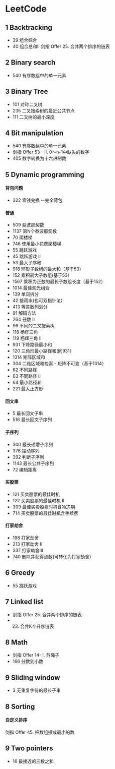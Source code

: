 # LeetCode

## 1 Backtracking
* 39 组合综合
* 40 组合总和II
剑指 Offer 25. 合并两个排序的链表


## 2 Binary search
* 540 有序数组中的单一元素


## 3 Binary Tree
* 101 对称二叉树
* 235 二叉搜索树的最近公共节点
* 111 二叉树的最小深度

## 4 Bit manipulation
* 540 有序数组中的单一元素
* 剑指 Offer 53 - II. 0～n-1中缺失的数字
* 405 数字转换为十六进制数

## 5 Dynamic programming
#### 背包问题
* 322 零钱兑换 --完全背包

#### 普通
* 509 斐波那契数
* 1137 第N个泰波那契数
* 70 爬楼梯
* 746 使用最小花费爬楼梯
* 55 跳跃游戏
* 45 跳跃游戏 II
* 53 最大子序和
* 918 环形子数组的最大和（基于53）
* 152 乘积最大子数组(基于53）
* 1567 乘积为正数的最长子数组长度（基于152）
* 1014 最佳观光组合
* 139 单词拆分
* 42 接雨水(也可双指针法）
* 413 等差数列划分
* 91 解码方法
* 264 丑数 II
* 96 不同的二叉搜索树
* 118 杨辉三角
* 119 杨辉三角 II
* 931 下降路径最小和
* 120 三角形最小路径和(同931）
* 1314 矩阵区域和
* 304 二维区域和检索 - 矩阵不可变（基于1314）
* 62 不同路径
* 63 不同路径 II
* 64 最小路径和
* 221 最大正方形

#### 回文串
* 5 最长回文子串
* 516 最长回文子序列

#### 子序列
* 300 最长递增子序列
* 376 摆动序列
* 392 判断子序列
* 1143 最长公共子序列
* 72 编辑距离

#### 买股票
* 121 买卖股票的最佳时机
* 122 买卖股票的最佳时机 II
* 309 最佳买卖股票时机含冷冻期
* 714 买卖股票的最佳时机含手续费

#### 打家劫舍
* 198 打家劫舍
* 213 打家劫舍 II
* 337 打家劫舍III
* 740 删除并获得点数(可转化为打家劫舍）


## 6 Greedy
* 55 跳跃游戏

## 7 Linked list
* 剑指 Offer 25. 合并两个排序的链表
* 23. 合并K个升序链表

## 8 Math
* 剑指 Offer 14- I. 剪绳子
* 166 分数到小数

## 9 Sliding window
* 3 无重复字符的最长子串

## 8 Sorting

#### 自定义排序
剑指 Offer 45. 把数组排成最小的数

## 9 Two pointers
* 16 最接近的三数之和

